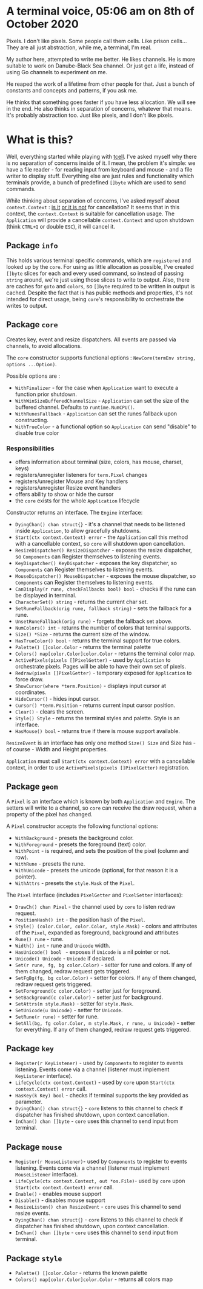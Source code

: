 # A terminal voice, 05:06 am on 8th of October 2020

Pixels. I don't like pixels. Some people call them cells. Like prison cells... 
They are all just abstraction, while me, a terminal, I'm real.

My author here, attempted to write me better. He likes channels. He is more suitable to work on Danube-Black Sea channel.
Or just get a life, instead of using Go channels to experiment on me. 

He reaped the work of a lifetime from other people for that.
Just a bunch of constants and concepts and patterns, if you ask me.

He thinks that something goes faster if you have less allocation. We will see in the end.
He also thinks in separation of concerns, whatever that means. 
It's probably abstraction too. Just like pixels, and I don't like pixels.

# What is this?

Well, everything started while playing with [tcell](https://github.com/gdamore/tcell). 
I've asked myself why there is no separation of concerns inside of it. I mean, the problem it's simple: we have a file reader - for reading input from keyboard and mouse - and a file writer to display stuff.
Everything else are just rules and functionality which terminals provide, a bunch of predefined `[]byte` which are used to send commands.

While thinking about separation of concerns, I've asked myself about `context.Context` : [is it](https://dave.cheney.net/2017/01/26/context-is-for-cancelation) [or it is not](https://dave.cheney.net/2017/08/20/context-isnt-for-cancellation) for cancellation?
It seems that in this context, the `context.Context` is suitable for cancellation usage. The `Application` will provide a cancellable `context.Context` and upon shutdown (think `CTRL+Q` or double `ESC`), it will cancel it.

## Package `info`

This holds various terminal specific commands, which are `registered` and looked up by the `core`.
For using as little allocation as possible, I've created `[]byte` slices for each and every used command, so instead of passing `string` around, we're just using those slices to write to output.
Also, there are caches for `goto` and `colors`, so `[]byte` required to be written in output is cached.
Despite the fact that is has public methods and properties, it's not intended for direct usage, being `core`'s responsibility to orchestrate the writes to output. 

## Package `core`

Creates key, event and resize dispatchers. All events are passed via channels, to avoid allocations.

The `core` constructor supports functional options : `NewCore(termEnv string, options ...Option)`.

Possible options are : 

* `WithFinalizer` - for the case when `Application` want to execute a function prior shutdown.
* `WithWinSizeBufferedChannelSize` - `Application` can set the size of the buffered channel. Defaults to `runtime.NumCPU()`.
* `WithRunesFallback` - `Application` can set the runes fallback upon constructing.
* `WithTrueColor` - a functional option so `Application` can send "disable" to disable true color

### Responsibilities 

* offers information about terminal (size, colors, has mouse, charset, keys)
* registers/unregister listeners for `term.Pixel` changes
* registers/unregister Mouse and Key handlers
* registers/unregister Resize event handlers
* offers ability to show or hide the cursor
* the `core` exists for the whole `Application` lifecycle

Constructor returns an interface. The `Engine` interface:

* `DyingChan() chan struct{}` - it's a channel that needs to be listened inside `Application`, to allow gracefully shutdowns.
* `Start(ctx context.Context) error` - the `Application` call this method with a cancellable context, so `core` will shutdown upon cancellation.              
* `ResizeDispatcher() ResizeDispatcher` - exposes the resize dispatcher, so `Components` can Register themselves to listening events.          
* `KeyDispatcher() KeyDispatcher` - exposes the key dispatcher, so `Components` can Register themselves to listening events.               
* `MouseDispatcher() MouseDispatcher` - exposes the mouse dispatcher, so `Components` can Register themselves to listening events.                         
* `CanDisplay(r rune, checkFallbacks bool) bool` - checks if the rune can be displayed in terminal.
* `CharacterSet() string` - returns the current char set.
* `SetRuneFallback(orig rune, fallback string)` - sets the fallback for a rune.
* `UnsetRuneFallback(orig rune)` - forgets the fallback set above.
* `NumColors() int` - returns the number of colors that terminal supports.
* `Size() *Size` - returns the current size of the window.
* `HasTrueColor() bool` - returns the terminal support for true colors.
* `Palette() []color.Color` - returns the terminal palette
* `Colors() map[color.Color]color.Color` - returns the terminal color map.
* `ActivePixels(pixels []PixelGetter)` - used by `Application` to orchestrate pixels. Pages will be able to have their own set of pixels.
* `Redraw(pixels []PixelGetter)` - temporary exposed for `Application` to force draw.
* `ShowCursor(where *term.Position)` - displays input cursor at coordinates.
* `HideCursor()` - hides input cursor.
* `Cursor() *term.Position` - returns current input cursor position.
* `Clear()` - clears the screen.
* `Style() Style` - returns the terminal styles and palette. Style is an interface.
* `HasMouse() bool` - returns true if there is mouse support available.
 
`ResizeEvent` is an interface has only one method `Size() Size` and Size has - of course - Width and Height properties. 

`Application` must call `Start(ctx context.Context) error` with a cancellable context, in order to use `ActivePixels(pixels []PixelGetter)` registration.

## Package `geom` 

A `Pixel` is an interface which is known by both `Application` and `Engine`. The setters will write to a channel, so `core` can receive the draw request, when a property of the pixel has changed.

A `Pixel` constructor accepts the following functional options:
* `WithBackground` - presets the background color.
* `WithForeground` - presets the foreground (text) color.
* `WithPoint` - is required, and sets the position of the pixel (column and row).
* `WithRune` - presets the rune.
* `WithUnicode` - presets the unicode (optional, for that reason it is a pointer).
* `WithAttrs` - presets the `style.Mask` of the `Pixel`.

The `Pixel` interface (includes `PixelGetter` and `PixelSetter` interfaces):

* `DrawCh() chan Pixel` - the channel used by `core` to listen redraw request.
* `PositionHash() int` - the position hash of the `Pixel`.
* `Style() (color.Color, color.Color, style.Mask)` - colors and attributes of the `Pixel`, expanded as foreground, background and attributes
* `Rune() rune` - rune.
* `Width() int` - rune and `Unicode` width.
* `HasUnicode() bool ` - exposes if `Unicode` is a nil pointer or not.
* `Unicode() Unicode` - `Unicode` if declared.
* `Set(r rune, fg, bg color.Color)` - setter for rune and colors. If any of them changed, redraw request gets triggered.
* `SetFgBg(fg, bg color.Color)` - setter for colors. If any of them changed, redraw request gets triggered.
* `SetForeground(c color.Color)` - setter just for foreground.
* `SetBackground(c color.Color)` - setter just for background.
* `SetAttrs(m style.Mask)` - setter for `style.Mask`. 
* `SetUnicode(u Unicode)` - setter for `Unicode`.
* `SetRune(r rune)` - setter for rune.
* `SetAll(bg, fg color.Color, m style.Mask, r rune, u Unicode)` - setter for everything. If any of them changed, redraw request gets triggered.

## Package `key`

* `Register(r KeyListener)` - used by `Components` to register to events listening. Events come via a channel (listener must implement `KeyListener` interface).
* `LifeCycle(ctx context.Context)` - used by `core` upon `Start(ctx context.Context) error` call.
* `HasKey(k Key) bool` - checks if terminal supports the key provided as parameter.   
* `DyingChan() chan struct{}` - `core` listens to this channel to check if dispatcher has finished shutdown, upon context cancellation.
* `InChan() chan []byte` - `core` uses this channel to send input from terminal.
	
## Package `mouse`

* `Register(r MouseListener)`- used by `Components` to register to events listening. Events come via a channel (listener must implement `MouseListener` interface).
* `LifeCycle(ctx context.Context, out *os.File)`- used by `core` upon `Start(ctx context.Context) error` call.
* `Enable()` - enables mouse support
* `Disable()` - disables mouse support
* `ResizeListen() chan ResizeEvent` - `core` uses this channel to send resize events.
* `DyingChan() chan struct{}` - `core` listens to this channel to check if dispatcher has finished shutdown, upon context cancellation.
* `InChan() chan []byte` - `core` uses this channel to send input from terminal.

## Package `style`

* `Palette() []color.Color` - returns the known palette
* `Colors() map[color.Color]color.Color` - returns all colors map
